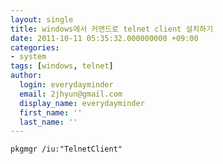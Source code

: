 ```yaml
---
layout: single
title: windows에서 커맨드로 telnet client 설치하기
date: 2011-10-11 05:35:32.000000000 +09:00
categories:
- system
tags: [windows, telnet]
author:
  login: everydayminder
  email: 2jhyun@gmail.com
  display_name: everydayminder
  first_name: ''
  last_name: ''
---
```

```
pkgmgr /iu:"TelnetClient"
```

